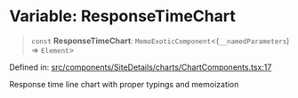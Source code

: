 # Variable: ResponseTimeChart

> `const` **ResponseTimeChart**: `MemoExoticComponent`\<(`__namedParameters`) => `Element`\>

Defined in: [src/components/SiteDetails/charts/ChartComponents.tsx:17](https://github.com/Nick2bad4u/Uptime-Watcher/blob/3cce0c3b352c8390536ca3c7399ece50a05faf18/src/components/SiteDetails/charts/ChartComponents.tsx#L17)

Response time line chart with proper typings and memoization
